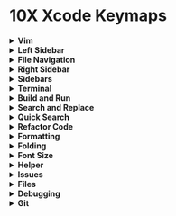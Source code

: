 # 10X Xcode Keymaps

<details><summary><strong>Vim</strong></summary>

Vim Mode = <kbd>OPT</kbd> + <kbd>V</kbd>

</details>

<details><summary><strong>Left Sidebar</strong></summary>

Show Project Navigator = <kbd>CMD</kbd> + <kbd>1</kbd>

Show Source Control Navigator = <kbd>CMD</kbd> + <kbd>2</kbd>

Show Bookmark Navigator = <kbd>CMD</kbd> + <kbd>3</kbd>

Show Find Navigator = <kbd>CMD</kbd> + <kbd>4</kbd>

Show Issue Navigator = <kbd>CMD</kbd> + <kbd>5</kbd>

Show Test Navigator = <kbd>CMD</kbd> + <kbd>6</kbd>

Show Debug Navigator = <kbd>CMD</kbd> + <kbd>7</kbd>

Show Breakpoint Navigator = <kbd>CMD</kbd> + <kbd>8</kbd>

Show Report Navigator = <kbd>CMD</kbd> + <kbd>9</kbd>

</details>

<details><summary><strong>File Navigation</strong></summary>

Focus Editor = <kbd>CMD</kbd> + <kbd>J</kbd>

Reveal File in Navigator = <kbd>CMD</kbd> + <kbd>SHIFT</kbd> + <kbd>J</kbd>

Show Previous Tab = <kbd>CMD</kbd> + <kbd>[</kbd>

Show Next Tab = <kbd>CMD</kbd> + <kbd>]</kbd>

</details>

<details><summary><strong>Right Sidebar</strong></summary>

Show File Inspector = <kbd>CMD</kbd> + <kbd>F1</kbd>

Show Git History Inspector = <kbd>CMD</kbd> + <kbd>F2</kbd>

Show Quick Help Inspector = <kbd>CMD</kbd> + <kbd>F3</kbd>

Show Accessibility Inspector = <kbd>CMD</kbd> + <kbd>F4</kbd>

Show Attributes Inspector = <kbd>CMD</kbd> + <kbd>F5</kbd>

</details>

<details><summary><strong>Sidebars</strong></summary>

Show Navigator (Left Sidebar) = <kbd>CMD</kbd> + <kbd>B</kbd>

Show Inspector (Right Sidebar) = <kbd>CMD</kbd> + <kbd>SHIFT</kbd> + <kbd>B</kbd>

</details>

<details><summary><strong>Terminal</strong></summary>

Show Debug Area = <kbd>CMD</kbd> + <kbd>`</kbd>

Clear Console = <kbd>CTRL</kbd> + <kbd>K</kbd>

Reload Console = <kbd>CTRL</kbd> + <kbd>SHIFT</kbd> + <kbd>K</kbd>

</details>

<details><summary><strong>Build and Run</strong></summary>

Run = <kbd>CMD</kbd> + <kbd>R</kbd>

Test = <kbd>CMD</kbd> + <kbd>T</kbd>

Profile = <kbd>CMD</kbd> + <kbd>P</kbd>

Build = <kbd>OPT</kbd> + <kbd>B</kbd>

Build for Run = <kbd>CMD</kbd> + <kbd>SHIFT</kbd> + <kbd>R</kbd>

Build for Test = <kbd>CMD</kbd> + <kbd>SHIFT</kbd> + <kbd>T</kbd>

Build for Profile = <kbd>CMD</kbd> + <kbd>SHIFT</kbd> + <kbd>P</kbd>

Preview = <kbd>OPT</kbd> + <kbd>P</kbd>

Build for Preview = <kbd>OPT</kbd> + <kbd>SHIFT</kbd> + <kbd>P</kbd>

Refresh Canvas = <kbd>F5</kbd>

Automatically Refresh Canvas = <kbd>SHIFT</kbd> + <kbd>F5</kbd>

</details>

<details><summary><strong>Search and Replace</strong></summary>

Use Selection for Find: <kbd>CMD</kbd> + <kbd>E</kbd>

Find = <kbd>CMD</kbd> + <kbd>F</kbd>

Find In Workspace = <kbd>CMD</kbd> + <kbd>SHIFT</kbd> + <kbd>F</kbd>

Filter File in Navigator = <kbd>OPT</kbd> + <kbd>F</kbd>

Replace = <kbd>CMD</kbd> + <kbd>H</kbd>

Replace In Workspace = <kbd>CMD</kbd> + <kbd>SHIFT</kbd> + <kbd>H</kbd>

Replace All = <kbd>CMD</kbd> + <kbd>Y</kbd>

Replace All In Workspace = <kbd>CMD</kbd> + <kbd>SHIFT</kbd> + <kbd>Y</kbd>

</details>

<details><summary><strong>Quick Search</strong></summary>

Open Quickly = <kbd>CMD</kbd> + <kbd>O</kbd>

Find Selected Symbol in Workspace = <kbd>CMD</kbd> + <kbd>SHIFT</kbd> + <kbd>O</kbd>

Find Call Hierarchy = <kbd>CMD</kbd> + <kbd>M</kbd>

</details>

<details><summary><strong>Refactor Code</strong></summary>

Rename = <kbd>F2</kbd>

Add Missing Abstract Class Overrides = <kbd>OPT</kbd> + <kbd>O</kbd>

Add Missing Protocol Requirements = <kbd>OPT</kbd> + <kbd>I</kbd>

Generate Missing Function Definition = <kbd>OPT</kbd> + <kbd>M</kbd>

Note: we can use fix all issue key map to add missing overrides

</details>

<details><summary><strong>Formatting</strong></summary>

Re-Indent = <kbd>CMD</kbd> + <kbd>I</kbd>

Format Multiline Code = <kbd>CMD</kbd> + <kbd>SHIFT</kbd> + <kbd>I</kbd>

Wrap Lines = <kbd>OPT</kbd> + <kbd>W</kbd>

Move lines Up = <kbd>OPT</kbd> + <kbd>K</kbd>

Move line Down = <kbd>OPT</kbd> + <kbd>J</kbd>


</details>


<details><summary><strong>Folding</strong></summary>

Fold = <kbd>CMD</kbd> + <kbd>SHIFT</kbd> + <kbd>[</kbd>

Unfold = <kbd>CMD</kbd> + <kbd>SHIFT</kbd> + <kbd>]</kbd>

</details>


<details><summary><strong>Font Size</strong></summary>

Reset Font Size = <kbd>CMD</kbd> + <kbd>0</kbd>

Increase Font Size = <kbd>CMD</kbd> + <kbd>+</kbd>

Decrease Font Size = <kbd>CMD</kbd> + <kbd>-</kbd>

</details>

<details><summary><strong>Helper</strong></summary>

Search Documentation for Selected Text = <kbd>F1</kbd>

Show Library = <kbd>CMD</kbd> + <kbd>K</kbd>

Show Completions = <kbd>CMD</kbd> + <kbd>.</kbd>

Show Quick Actions = <kbd>OPT</kbd> + <kbd>A</kbd>

</details>

<details><summary><strong>Issues</strong></summary>

Fix All Issue = <kbd>OPT</kbd> + <kbd>SHIFT</kbd> + <kbd>F</kbd>

Show All Issue = <kbd>OPT</kbd> + <kbd>SHIFT</kbd> + <kbd>I</kbd>

Jump to Next Issue = <kbd>CMD</kbd> + <kbd>'</kbd>

Jump to Previous Issue = <kbd>CMD</kbd> + <kbd>"</kbd>

Resolve Auto Layout Issues = <kbd>CMD</kbd> + <kbd>SHIFT</kbd> + <kbd>L</kbd>

</details>

<details><summary><strong>Files</strong></summary>

New Package = <kbd>OPT</kbd> + <kbd>N</kbd>

New File = <kbd>CMD</kbd> + <kbd>N</kbd>

New Editor = <kbd>CMD</kbd> + <kbd>SHIFT</kbd> + <kbd>N</kbd>

Expand Macro = <kbd>CMD</kbd> + <kbd>SHIFT</kbd> + <kbd>M</kbd>

Bookmark Line = <kbd>CMD</kbd> + <kbd>L</kbd>

Bookmark Line with Dialog = <kbd>CMD</kbd> + <kbd>OPT</kbd> + <kbd>L</kbd>

</details>

<details><summary><strong>Debugging</strong></summary>

Toggle Breakpoint = <kbd>CMD</kbd> + <kbd>D</kbd>

Stop = <kbd>CMD</kbd> + <kbd>SHIFT</kbd> + <kbd>S</kbd>

Pause / Continue = <kbd>CMD</kbd> + <kbd>Arrow Up</kbd>

Step Over = <kbd>CMD</kbd> + <kbd>Arrow Down</kbd>

Step Out = <kbd>CMD</kbd> + <kbd>Arrow Left</kbd>

Step Into = <kbd>CMD</kbd> + <kbd>Arrow Right</kbd>

</details>

<details><summary><strong>Git</strong></summary>

New Git Repository = <kbd>CMD</kbd> + <kbd>SHIFT</kbd> + <kbd>G</kbd>

Commit = <kbd>CMD</kbd> + <kbd>G</kbd>

Reveal Changes in Navigator = <kbd>CMD</kbd> + <kbd>SHIFT</kbd> + <kbd>C</kbd>

Push = <kbd>CMD</kbd> + <kbd>U</kbd>

Pull = <kbd>CMD</kbd> + <kbd>SHIFT</kbd> + <kbd>U</kbd>

</details>






